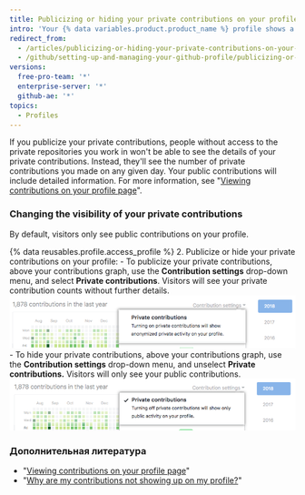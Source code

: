 ```yaml
---
title: Publicizing or hiding your private contributions on your profile
intro: 'Your {% data variables.product.product_name %} profile shows a graph of your repository contributions over the past year. You can choose to show anonymized activity from {% if currentVersion == "free-pro-team@latest" or currentVersion ver_gt "enterprise-server@2.19" %}private and internal{% else %}private{% endif %} repositories{% if currentVersion == "free-pro-team@latest" or enterpriseServerVersions contains currentVersion %} in addition to the activity from public repositories{% endif %}.'
redirect_from:
  - /articles/publicizing-or-hiding-your-private-contributions-on-your-profile
  - /github/setting-up-and-managing-your-github-profile/publicizing-or-hiding-your-private-contributions-on-your-profile
versions:
  free-pro-team: '*'
  enterprise-server: '*'
  github-ae: '*'
topics:
  - Profiles
---
```


If you publicize your private contributions, people without access to the private repositories you work in won't be able to see the details of your private contributions. Instead, they'll see the number of private contributions you made on any given day. Your public contributions will include detailed information. For more information, see "[Viewing contributions on your profile page](/articles/viewing-contributions-on-your-profile-page)".

### Changing the visibility of your private contributions

By default, visitors only see public contributions on your profile.

{% data reusables.profile.access_profile %}
2. Publicize or hide your private contributions on your profile:
    - To publicize your private contributions, above your contributions graph, use the **Contribution settings** drop-down menu, and select **Private contributions**. Visitors will see your private contribution counts without further details. ![Enable visitors to see private contributions from contribution settings drop-down menu](/assets/images/help/profile/private-contributions-on.png)
    - To hide your private contributions, above your contributions graph, use the **Contribution settings** drop-down menu, and unselect **Private contributions.** Visitors will only see your public contributions. ![Enable visitors to see private contributions from contribution settings drop-down menu](/assets/images/help/profile/private-contributions-off.png)

### Дополнительная литература

- "[Viewing contributions on your profile page](/articles/viewing-contributions-on-your-profile-page)"
- "[Why are my contributions not showing up on my profile?](/articles/why-are-my-contributions-not-showing-up-on-my-profile)"
